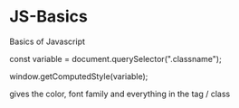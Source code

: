 # JS-Basics
Basics of Javascript

const variable = document.querySelector(".classname");

window.getComputedStyle(variable);

gives  the color, font family and everything in the tag / class
